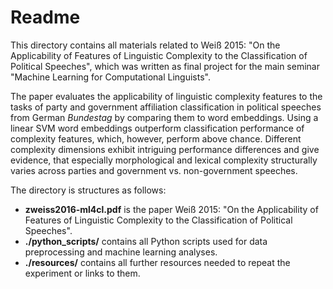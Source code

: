 # Readme

This directory contains all materials related to Weiß 2015: "On the Applicability of Features of Linguistic Complexity to the Classification of Political Speeches", which was written as final project for the main seminar "Machine Learning for Computational Linguists".

The paper evaluates the applicability of linguistic complexity features to the tasks of party and government affiliation classification in political speeches from German *Bundestag* by comparing them to word embeddings. Using a linear SVM word embeddings outperform classification performance of complexity features, which, however, perform above chance.
Different complexity dimensions exhibit intriguing performance differences and give evidence, that especially morphological and lexical complexity structurally varies across parties and government vs. non-government speeches. 

The directory is structures as follows:

* **zweiss2016-ml4cl.pdf** is the paper Weiß 2015: "On the Applicability of Features of Linguistic Complexity to the Classification of Political Speeches".
* **./python_scripts/** contains all Python scripts used for data preprocessing and machine learning analyses.
* **./resources/** contains all further resources needed to repeat the experiment or links to them.


